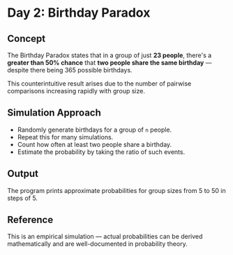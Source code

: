 # Day 2: Birthday Paradox

## Concept

The Birthday Paradox states that in a group of just **23 people**, there's a **greater than 50% chance** that **two people share the same birthday** — despite there being 365 possible birthdays.

This counterintuitive result arises due to the number of pairwise comparisons increasing rapidly with group size.

## Simulation Approach

- Randomly generate birthdays for a group of `n` people.
- Repeat this for many simulations.
- Count how often at least two people share a birthday.
- Estimate the probability by taking the ratio of such events.

## Output

The program prints approximate probabilities for group sizes from 5 to 50 in steps of 5.

## Reference

This is an empirical simulation — actual probabilities can be derived mathematically and are well-documented in probability theory.
